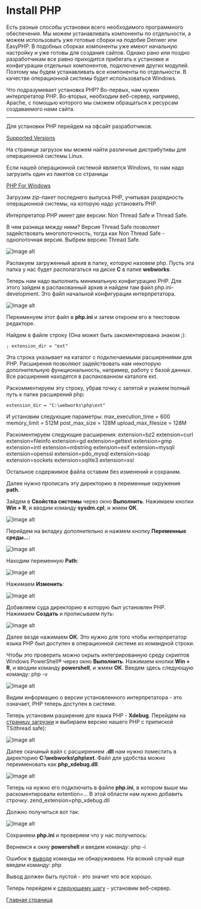 # Install PHP
Есть разные способы установки всего необходимого программного обеспечения. Мы можем устанавливать компоненты по отдельности, а можем использовать уже готовые сборки на подобие Denwer или EasyPHP. В подобных сборках компоненты уже имеют начальную настройку и уже готовы для создания сайтов. Однако рано или поздно разработчикам все равно приходится прибегать к установке и конфигурации отдельных компонентов, подключения других модулей. Поэтому мы будем устанавливать все компоненты по отдельности. В качестве операционной системы будет использоваться Windows.

Что подразумевает установка PHP? Во-первых, нам нужен интерпретатор PHP. Во-вторых, необходим веб-сервер, например, Apache, с помощью которого мы сможем обращаться к ресурсам создаваемого нами сайта.
 * * *
Для установки PHP перейдем на офсайт разработчиков.

[Supported Versions](https://www.php.net/downloads)

На странице загрузок мы можем найти различные дистрибутивы для операционной системы Linux.

Если нашей операционной системой является Windows, то нам надо загрузить один из пакетов со страницы

[PHP For Windows](https://windows.php.net/download)

Загрузим zip-пакет последнего выпуска PHP, учитывая разрядность операционной системы, на которую надо установить PHP.

Интерпретатор PHP имеет две версии: Non Thread Safe и Thread Safe.

В чем разница между ними? Версия Thread Safe позволяет задействовать многопоточность, тогда как Non Thread Safe - однопоточная версия. Выбрем версию Thread Safe.

![Image alt](https://github.com/RungeKut/learn_simtechschool/blob/main/%23001_Install_PHP/supplementary_files/1.jpg "general view")​

Распакуем загруженный архив в папку, которую назовем php. Пусть эта папка у нас будет располагаться на диске **C** в папке **webworks**.

Теперь нам надо выполнить минимальную конфигурацию PHP. Для этого зайдем в распакованный архив и найдем там файл php.ini-development. Это файл начальной конфигурации интерпретатора.

![Image alt](https://github.com/RungeKut/learn_simtechschool/blob/main/%23001_Install_PHP/supplementary_files/2.png "general view")​

Переименуем этот файл в **php.ini** и затем откроем его в текстовом редакторе.

Найдем в файле строку (Она может быть закоментирована знаком ;):

    ; extension_dir = "ext"

Эта строка указывает на каталог с подключаемыми расширениями для PHP. Расширения позволяют задействовать нам некоторую дополнительную функциональность, например, работу с базой данных. Все расширения находятся в распакованном каталоге ext.

Раскомментируем эту строку, убрав точку с запятой и укажем полный путь к папке расширений php:

    extension_dir = "C:\webworks\php\ext"

И установим следующие параметры:
    max_execution_time = 600
    memory_limit = 512M
    post_max_size = 128M
    upload_max_filesize = 128M

Раскоментируем следующие расширения:
    extension=bz2
    extension=curl
    extension=fileinfo
    extension=gd
    extension=gettext
    extension=gmp
    extension=intl
    extension=mbstring
    extension=exif
    extension=mysqli
    extension=openssl
    extension=pdo_mysql
    extension=soap
    extension=sockets
    extension=sqlite3
    extension=xsl

Остальное содержимое файла оставим без изменений и сохраним.

Далее нужно прописать эту директорию в переменные окружения **path**.

Зайдем в **Свойства системы** через окно **Выполнить**. Нажимаем кнопки **Win + R**, и вводим команду **sysdm.cpl**, и жмем **ОК**. 

![Image alt](https://github.com/RungeKut/learn_simtechschool/blob/main/%23001_Install_PHP/supplementary_files/3.png "general view")​

Перейдем на вкладку дополнительно и нажмем кнопку **Переменные среды...**:

![Image alt](https://github.com/RungeKut/learn_simtechschool/blob/main/%23001_Install_PHP/supplementary_files/4.png "general view")​

Находим переменную **Path**:

![Image alt](https://github.com/RungeKut/learn_simtechschool/blob/main/%23001_Install_PHP/supplementary_files/5.png "general view")​

Нажимаем **Изменить**:

![Image alt](https://github.com/RungeKut/learn_simtechschool/blob/main/%23001_Install_PHP/supplementary_files/6.png "general view")​

Добавляем суда директорию в которую был установлен PHP. Нажимаем **Создать** и прописываем путь:

![Image alt](https://github.com/RungeKut/learn_simtechschool/blob/main/%23001_Install_PHP/supplementary_files/7.png "general view")​

Далее везде нажимаем **ОК**. Это нужно для того чтобы интерпретатор языка PHP был доступен в операционной системе из командной строки.

Чтобы это проверить можно окрыть интегрированную среду скриптов Windows PowerShell® через окно **Выполнить**. Нажимаем кнопки **Win + R**, и вводим команду **powershell**, и жмем **ОК**. Введем здесь следующую команду:
    php -v

![Image alt](https://github.com/RungeKut/learn_simtechschool/blob/main/%23001_Install_PHP/supplementary_files/8.png "general view")​

Видим информацию о версии установленного интерпретатора - это означает, PHP теперь доступен в системе.

Теперь установим раширение для языка PHP - **Xdebug**. Перейдем на [страницу загрузки](https://xdebug.org/download) и выбираем версию нашего PHP с припиской TS(thread safe):

![Image alt](https://github.com/RungeKut/learn_simtechschool/blob/main/%23001_Install_PHP/supplementary_files/9.png "general view")​

Далее скачаный вайл с расширением **.dll** нам нужно поместить в директорию **C:\webworks\php\ext**. Файл для удобства можно переименовать как **php_xdebug.dll**:

![Image alt](https://github.com/RungeKut/learn_simtechschool/blob/main/%23001_Install_PHP/supplementary_files/10.png "general view")​

Теперь на нужно его подключить в файле **php.ini**, в котором выше мы раскоментировали extention=... В этой области нам нужно добавить строчку:
    zend_extension=php_xdebug.dll

Должно получиться вот так:

![Image alt](https://github.com/RungeKut/learn_simtechschool/blob/main/%23001_Install_PHP/supplementary_files/11.png "general view")​

Сохраняем **php.ini** и проверяем что у нас получилось:

Вернемся к окну **powershell** и введем команду:
    php -i

Ошибок в [выводе](https://github.com/RungeKut/learn_simtechschool/tree/main/%23001_Install_PHP/php_i#php_i) команды не обнаруживаем. На всякий случай еще введем команду:
    php

Вывод должен быть пустой - это значит что все хорошо.

Теперь перейдем к [следующему шагу](https://github.com/RungeKut/learn_simtechschool/tree/main/%23002_Install_Apache#readme) - установим веб-сервер.

[Главная страница](https://github.com/RungeKut/learn_simtechschool#readme)